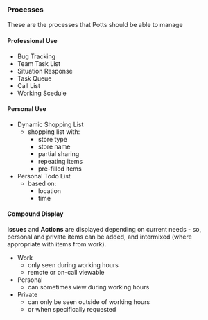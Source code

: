 ### Processes

These are the processes that Potts should be able to manage

#### Professional Use

* Bug Tracking
* Team Task List
* Situation Response
* Task Queue
* Call List
* Working Scedule

#### Personal Use

* Dynamic Shopping List
  * shopping list with:
    * store type
    * store name
    * partial sharing
    * repeating items
    * pre-filled items
* Personal Todo List
  * based on:
    * location
    * time

#### Compound Display

**Issues** and **Actions** are displayed depending on current needs - so, personal and private items can be added, and intermixed (where appropriate with items from work).

* Work
  * only seen during working hours
  * remote or on-call viewable
* Personal
  * can sometimes view during working hours
* Private
  * can only be seen outside of working hours
  * or when specifically requested

